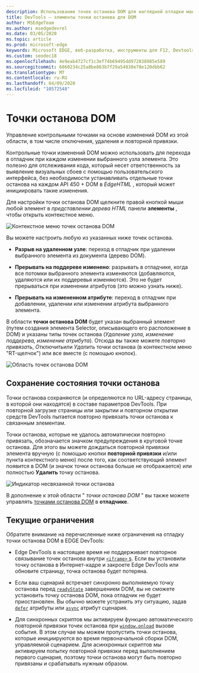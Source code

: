 ```yaml
---
description: Использование точек останова DOM для наглядной отладки макета на странице
title: DevTools — элементы точки останова для DOM
author: MSEdgeTeam
ms.author: msedgedevrel
ms.date: 03/05/2020
ms.topic: article
ms.prod: microsoft-edge
keywords: Microsoft EDGE, веб-разработка, инструменты для F12, Devtools, элементы, точки останова DOM, изменения DOM
ms.custom: seodec18
ms.openlocfilehash: 4e9eab4727cf1c3ef74b69495dd972838985e589
ms.sourcegitcommit: 6860234c25a8be863b7f29a54838e78e120dbb62
ms.translationtype: MT
ms.contentlocale: ru-RU
ms.lasthandoff: 04/09/2020
ms.locfileid: "10572548"
---
```

# Точки останова DOM

Управление контрольными точками на основе изменений DOM из этой области, в том числе отключения, удаления и повторной привязки.

Контрольные точки изменений DOM можно использовать для перехода в отладчик при каждом изменении выбранного узла элемента. Это полезно для отслеживания кода, который несет ответственность за выявление визуальных сбоев с помощью пользовательского интерфейса, без необходимости устанавливать отдельные точки останова на каждом API 450 + DOM в *EdgeHTML* , который может инициировать такие изменения. 

Для настройки точки останова DOM щелкните правой кнопкой мыши любой элемент в *представлении дерева HTML* панели **элементы** , чтобы открыть контекстное меню.

![Контекстное меню точек останова DOM](../media/elements_dom_breakpoints_contextmenu.png)

Вы можете настроить любую из указанных ниже точек останова.

 - **Разрыв на удаленном узле**: переход в отладчик при удалении выбранного элемента из документа (дерево DOM).

 - **Прерывать на поддереве изменено**: разрывать в отладчике, когда все потомки выбранного элемента изменяются (добавляются, удаляются или их поддеревья изменяются). Это не будет прерываться при изменении атрибутов (это можно узнать ниже).

 - **Прерывать на измененном атрибуте**: переход в отладчик при добавлении, удалении или изменении атрибута выбранного элемента.

В области **точки останова DOM** будет указан выбранный элемент (путем создания элемента Selector, описывающего его расположение в DOM) и указаны типы точек останова (*Удаление узла, изменение поддерева, изменение атрибута*). Отсюда вы также можете *повторно привязать*, *Отключить*или *Удалить* точки останова (в контекстном меню "RT-щелчок") или все вместе (с помощью кнопок).

![Область точек останова DOM](../media/elements_dom_breakpoints.png)

## Сохранение состояния точки останова

Точки останова сохраняются (и определяются по URL-адресу страницы, в которой они находятся) в составе параметров DevTools. При повторной загрузке страницы или закрытии и повторном открытии средств DevTools пытается повторно привязать точки останова к связанным элементам.

Точки останова, которые не удалось автоматически повторно привязать, обозначается значком предупреждения в круговой точке останова. Для этого вы можете дождаться повторной привязки элемента вручную (с помощью кнопки **повторной привязки** и/или пункта контекстного меню) после того, как соответствующий элемент появится в DOM (и значок точки останова больше не отображается) или полностью **Удалить** точку останова.

![Индикатор несвязанной точки останова](../media/elements_dom_breakpoint_unbound.png)

В дополнение к этой области " *точки останова DOM* " вы также можете управлять [точками останова DOM](../debugger.md#dom-breakpoints) в **отладчике**.

## Текущие ограничения

Обратите внимание на перечисленные ниже ограничения на отладку точки останова DOM в EDGE DevTools:

- Edge DevTools в настоящее время не поддерживает повторное связывание точек останова внутри [ `<iframe>` s](https://developer.mozilla.org/docs/Web/HTML/Element/iframe). Если вы установили точку останова в Интернет-кадре и закроете Edge DevTools или обновите страницу, точка останова будет потеряна.

- Если ваш сценарий встречает синхронно выполняемую точку останова перед [`readyState`](https://developer.mozilla.org/docs/Web/API/Document/readyState) завершением DOM, вы не сможете установить точку останова DOM, пока отладчик не будет приостановлен. Вы обычно можете устранить эту ситуацию, задав [`defer`](https://developer.mozilla.org/docs/Web/HTML/Element/script#Attributes) атрибуты или [`async`](https://developer.mozilla.org/docs/Web/HTML/Element/script#Attributes) атрибут сценария.

- Для синхронных скриптов мы активируем функцию автоматического повторной привязки точек останова при [`window.onload`](https://developer.mozilla.org/docs/Web/API/GlobalEventHandlers/onload) вызове события. В этом случае мы можем пропустить точки останова, которые инициируются во время первоначальной сборки DOM, управляемой сценарием. Для асинхронных скриптов мы активируем попытку повторной привязки перед выполнением первого сценария, поэтому точки останова могут быть повторно привязаны и срабатывать нужным образом.
